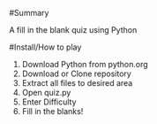 #Summary

A fill in the blank quiz using Python

#Install/How to play

1. Download Python from python.org
2. Download or Clone repository
3. Extract all files to desired area
4. Open quiz.py
5. Enter Difficulty
6. Fill in the blanks!
